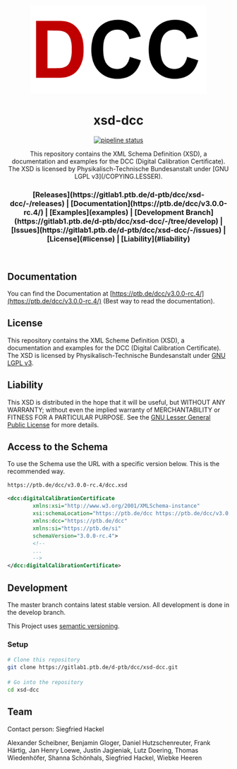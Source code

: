 <div align="center">
  <a href="https://ptb.de/dcc" traget="_blank"><img src="docs/images/logo.png" alt="DCC Logo" width="400"/></a>
  <br />
  <h1>xsd-dcc</h1>
  <p><a href="https://gitlab1.ptb.de/d-ptb/dcc/xsd-dcc/-/commits/master"><img alt="pipeline status" src="https://gitlab1.ptb.de/d-ptb/dcc/xsd-dcc/badges/master/pipeline.svg" /></a></p>
  <p>This repository contains the XML Schema Definition (XSD), a documentation and examples for the DCC (Digital Calibration Certificate). The XSD is licensed by Physikalisch-Technische Bundesanstalt under [GNU LGPL v3](/COPYING.LESSER).</p>
  <h3>
    [Releases](https://gitlab1.ptb.de/d-ptb/dcc/xsd-dcc/-/releases) | [Documentation](https://ptb.de/dcc/v3.0.0-rc.4/) | [Examples](examples) | [Development Branch](https://gitlab1.ptb.de/d-ptb/dcc/xsd-dcc/-/tree/develop) | [Issues](https://gitlab1.ptb.de/d-ptb/dcc/xsd-dcc/-/issues) | [License](#license) | [Liability](#liability)
  </h3>
</div>
<br />

## Documentation

You can find the Documentation at [https://ptb.de/dcc/v3.0.0-rc.4/](https://ptb.de/dcc/v3.0.0-rc.4/) (Best way to read the documentation).

## License

This repository contains the XML Scheme Definition (XSD), a documentation and examples for the DCC (Digital Calibration Certificate). The XSD is licensed by Physikalisch-Technische Bundesanstalt under [GNU LGPL v3](/COPYING.LESSER).

## Liability

This XSD is distributed in the hope that it will be useful,
but WITHOUT ANY WARRANTY; without even the implied warranty of
MERCHANTABILITY or FITNESS FOR A PARTICULAR PURPOSE. See the
[GNU Lesser General Public License](/COPYING.LESSER) for more details.

## Access to the Schema

To use the Schema use the URL with a specific version below.
This is the recommended way.

```
https://ptb.de/dcc/v3.0.0-rc.4/dcc.xsd
```

```xml
<dcc:digitalCalibrationCertificate
        xmlns:xsi="http://www.w3.org/2001/XMLSchema-instance"
        xsi:schemaLocation="https://ptb.de/dcc https://ptb.de/dcc/v3.0.0-rc.4/dcc.xsd"
        xmlns:dcc="https://ptb.de/dcc"
        xmlns:si="https://ptb.de/si"
        schemaVersion="3.0.0-rc.4">
        <!--
        ...
        -->
</dcc:digitalCalibrationCertificate>
```

## Development

The master branch contains latest stable version. All development is done in the develop branch.

This Project uses [semantic versioning](https://semver.org/).

### Setup

```bash
# Clone this repository
git clone https://gitlab1.ptb.de/d-ptb/dcc/xsd-dcc.git

# Go into the repository
cd xsd-dcc
```

## Team

Contact person: Siegfried Hackel

Alexander Scheibner, Benjamin Gloger, Daniel Hutzschenreuter, Frank Härtig, Jan Henry Loewe, Justin Jagieniak, Lutz Doering, Thomas Wiedenhöfer, Shanna Schönhals, Siegfried Hackel, Wiebke Heeren

